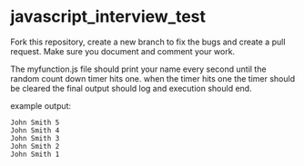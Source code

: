 # javascript_interview_test

Fork this repository, create a new branch to fix the bugs and create a pull request. Make sure you document and comment your work.

The myfunction.js file should print your name every second until the random count down timer hits one. when the timer hits one the timer should be cleared the final output should log and execution should end.

example output:

```
John Smith 5
John Smith 4
John Smith 3
John Smith 2
John Smith 1
```
